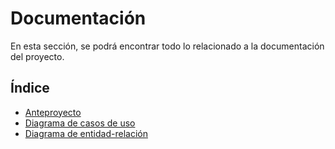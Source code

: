 # Documentación

En esta sección, se podrá encontrar todo lo relacionado a la documentación del proyecto.

## Índice

- [Anteproyecto](anteproyecto.md)
- [Diagrama de casos de uso](diagrama-casos-uso)
- [Diagrama de entidad-relación](diagrama-entidad-relación)
